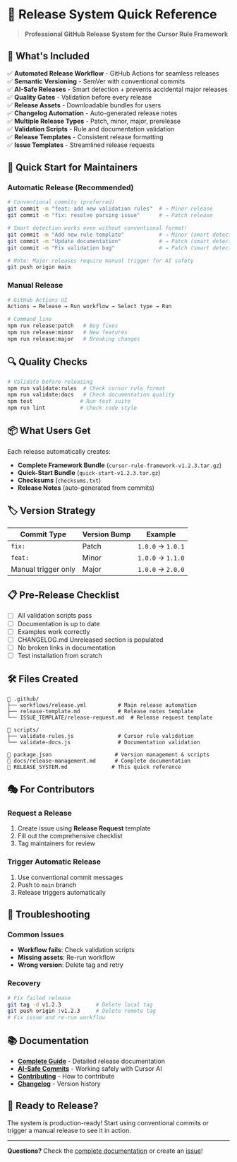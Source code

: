 # 🚀 Release System Quick Reference

> **Professional GitHub Release System for the Cursor Rule Framework**

## 🎯 What's Included

✅ **Automated Release Workflow** - GitHub Actions for seamless releases  
✅ **Semantic Versioning** - SemVer with conventional commits  
✅ **AI-Safe Releases** - Smart detection + prevents accidental major releases  
✅ **Quality Gates** - Validation before every release  
✅ **Release Assets** - Downloadable bundles for users  
✅ **Changelog Automation** - Auto-generated release notes  
✅ **Multiple Release Types** - Patch, minor, major, prerelease  
✅ **Validation Scripts** - Rule and documentation validation  
✅ **Release Templates** - Consistent release formatting  
✅ **Issue Templates** - Streamlined release requests

## 🚀 Quick Start for Maintainers

### Automatic Release (Recommended)
```bash
# Conventional commits (preferred)
git commit -m "feat: add new validation rules"  # → Minor release
git commit -m "fix: resolve parsing issue"      # → Patch release  

# Smart detection works even without conventional format!
git commit -m "Add new rule template"           # → Minor (smart detection)
git commit -m "Update documentation"            # → Patch (smart detection)
git commit -m "Fix validation bug"              # → Patch (smart detection)

# Note: Major releases require manual trigger for AI safety
git push origin main
```

### Manual Release
```bash
# GitHub Actions UI
Actions → Release → Run workflow → Select type → Run

# Command line
npm run release:patch   # Bug fixes
npm run release:minor   # New features
npm run release:major   # Breaking changes
```

## 🔍 Quality Checks

```bash
# Validate before releasing
npm run validate:rules  # Check cursor rule format
npm run validate:docs   # Check documentation quality
npm test               # Run test suite
npm run lint           # Check code style
```

## 📦 What Users Get

Each release automatically creates:
- **Complete Framework Bundle** (`cursor-rule-framework-v1.2.3.tar.gz`)
- **Quick-Start Bundle** (`quick-start-v1.2.3.tar.gz`)  
- **Checksums** (`checksums.txt`)
- **Release Notes** (auto-generated from commits)

## 🏷️ Version Strategy

| Commit Type | Version Bump | Example |
|-------------|--------------|---------|
| `fix:` | Patch | `1.0.0` → `1.0.1` |
| `feat:` | Minor | `1.0.0` → `1.1.0` |
| Manual trigger only | Major | `1.0.0` → `2.0.0` |

## 📋 Pre-Release Checklist

- [ ] All validation scripts pass
- [ ] Documentation is up to date  
- [ ] Examples work correctly
- [ ] CHANGELOG.md Unreleased section is populated
- [ ] No broken links in documentation
- [ ] Test installation from scratch

## 🛠️ Files Created

```
📁 .github/
├── workflows/release.yml          # Main release automation
├── release-template.md            # Release notes template
└── ISSUE_TEMPLATE/release-request.md  # Release request template

📁 scripts/
├── validate-rules.js              # Cursor rule validation
└── validate-docs.js               # Documentation validation

📄 package.json                    # Version management & scripts
📄 docs/release-management.md      # Complete documentation
📄 RELEASE_SYSTEM.md              # This quick reference
```

## 🎭 For Contributors

### Request a Release
1. Create issue using **Release Request** template
2. Fill out the comprehensive checklist
3. Tag maintainers for review

### Trigger Automatic Release
1. Use conventional commit messages
2. Push to `main` branch
3. Release triggers automatically

## 🔧 Troubleshooting

### Common Issues
- **Workflow fails**: Check validation scripts
- **Missing assets**: Re-run workflow 
- **Wrong version**: Delete tag and retry

### Recovery
```bash
# Fix failed release
git tag -d v1.2.3           # Delete local tag
git push origin :v1.2.3     # Delete remote tag
# Fix issue and re-run workflow
```

## 📚 Documentation

- **[Complete Guide](docs/release-management.md)** - Detailed release documentation
- **[AI-Safe Commits](docs/ai-safe-commits.md)** - Working safely with Cursor AI
- **[Contributing](CONTRIBUTING.md)** - How to contribute
- **[Changelog](CHANGELOG.md)** - Version history

## 🎉 Ready to Release?

The system is production-ready! Start using conventional commits or trigger a manual release to see it in action.

---

**Questions?** Check the [complete documentation](docs/release-management.md) or create an [issue](https://github.com/fbrbovic/cursor-rule-framework/issues)! 